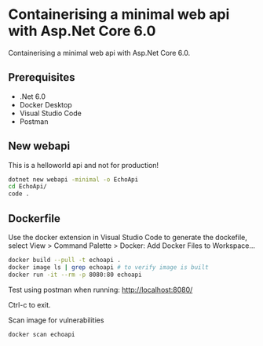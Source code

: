 # Containerising a minimal web api with Asp.Net Core 6.0

Containerising a minimal web api with Asp.Net Core 6.0.

## Prerequisites

* .Net 6.0
* Docker Desktop
* Visual Studio Code
* Postman

## New webapi

This is a helloworld api and not for production!

```sh
dotnet new webapi -minimal -o EchoApi
cd EchoApi/
code .
```

## Dockerfile

Use the docker extension in Visual Studio Code to generate the dockefile, select View > Command Palette > Docker: Add Docker Files to Workspace...

```sh
docker build --pull -t echoapi .
docker image ls | grep echoapi # to verify image is built
docker run -it --rm -p 8080:80 echoapi
```

Test using postman when running:
<http://localhost:8080/>

Ctrl-c to exit.

Scan image for vulnerabilities

```sh
docker scan echoapi
```
